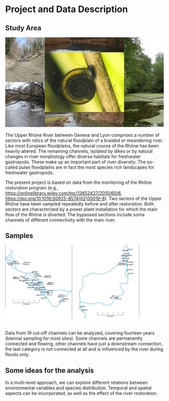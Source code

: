 # Project and Data Description

## Study Area

![](Lones2.jpg)

The Upper Rhône River between Geneva and Lyon comprises a number of sectors with relics of the natural floodplain of a braided or meandering river. Like most European floodplains, the natural course of the Rhône has been heavily altered. The remaining channels, isolated by dikes or by natural changes in river morphology offer diverse habitats for freshwater gastropods. These make up an important part of river diversity. The so-called pulse floodplains are in fact the most species rich landscapes for freshwater gastropods. 

The present project is based on data from the monitoring of the Rhône restoration program (e.g., https://onlinelibrary.wiley.com/toc/13652427/2015/60/6, https://doi.org/10.1016/S0925-8574(02)00019-8). Two sectors of the Upper Rhône have been sampled repeatedly before and after restoration. Both sectors are characterized by a power plant installation for which the main flow of the Rhône is diverted. The bypassed sections include some channels of different connectivity with the main river. 

## Samples

![](map.png)

Data from 19 cut-off channels can be analyzed, covering fourteen years (biennal sampling for most sites). Some channels are permanently connected and flowing, other channels have just a downstream connection, the last category is not connected at all and is influenced by the river during floods only. 

## Some ideas for the analysis

In a multi-level approach, we can explore different relations between environmental variables and species distribution. Temporal and spatial aspects can be incorporated, as well as the effect of the river restoration.  
